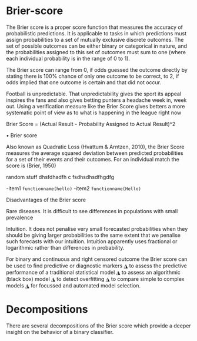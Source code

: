 Brier-score
======================
The Brier score is a proper score function that measures the accuracy of probabilistic predictions. 
It is applicable to tasks in which predictions must assign probabilities to a set of mutually exclusive discrete outcomes.
The set of possible outcomes can be either binary or categorical in nature, and the probabilities assigned to this set of outcomes 
must sum to one (where each individual probability is in the range of 0 to 1). 

The Brier score can range from 0, if odds guessed the outcome directly by stating there is 100% chance of only one outcome to be correct, to 2, if odds implied that one outcome is certain and that did not occur.

Football is unpredictable. That unpredictability gives the sport its appeal inspires the fans and also gives betting punters a headache week in, week out. Using a verification measure like the Brier Score gives betters a more systematic point of view as to what is happening in the league right now

Brier Score = (Actual Result - Probability Assigned to Actual Result)^2
 
• Brier score  
 
Also known as Quadratic Loss (Hvattum & Arntzen, 2010), the Brier Score measures the average
squared deviation between predicted probabilities for a set of their events and their outcomes. For an
individual match the score is  (Brier, 1950) 



random stuff dhsfdhadfh
c
fsdhsdhsdfhgdfg 

 
 -item1 `functionname(hello)`
 -item2 `functionname(Hello)`
 


Disadvantages of the Brier score

Rare diseases. It is difficult to see differences in populations with
small prevalence

Intuition. It does not penalise very small forecasted probabilities
when they should be giving larger probabilities to the same extent
that we penalise such forecasts with our intuition. Intuition
apparently uses fractional or logarithmic rather than differences in
probability. 

For binary and continuous and right censored outcome the Brier score can be used  to ﬁnd predictive or diagnostic markers ◮ to assess the predictive performance of a traditional statistical model ◮ to assess an algorithmic (black box) model ◮ to detect overﬁtting ◮ to compare simple to complex models ◮ for focussed and automated model selection.

Decompositions
=============

There are several decompositions of the Brier score which provide a deeper insight on the behavior of a binary classifier.
